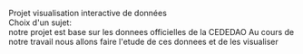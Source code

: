 Projet visualisation interactive de données                                                                                                
Choix d'un sujet:                                                                                                                          
notre projet est base sur les donnees officielles de la CEDEDAO
Au cours de notre travail nous allons faire l'etude de ces donnees et de les visualiser
